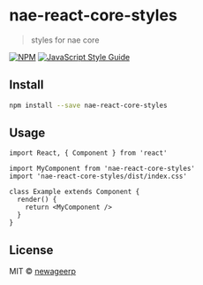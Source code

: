 # nae-react-core-styles

> styles for nae core

[![NPM](https://img.shields.io/npm/v/nae-react-core-styles.svg)](https://www.npmjs.com/package/nae-react-core-styles) [![JavaScript Style Guide](https://img.shields.io/badge/code_style-standard-brightgreen.svg)](https://standardjs.com)

## Install

```bash
npm install --save nae-react-core-styles
```

## Usage

```tsx
import React, { Component } from 'react'

import MyComponent from 'nae-react-core-styles'
import 'nae-react-core-styles/dist/index.css'

class Example extends Component {
  render() {
    return <MyComponent />
  }
}
```

## License

MIT © [newageerp](https://github.com/newageerp)
